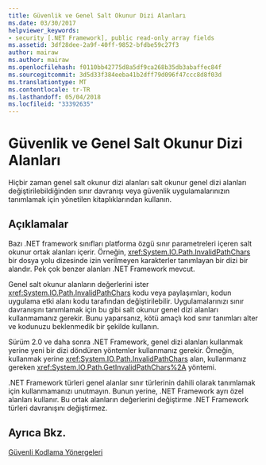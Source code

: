 ```yaml
---
title: Güvenlik ve Genel Salt Okunur Dizi Alanları
ms.date: 03/30/2017
helpviewer_keywords:
- security [.NET Framework], public read-only array fields
ms.assetid: 3df28dee-2a9f-40ff-9852-bfdbe59c27f3
author: mairaw
ms.author: mairaw
ms.openlocfilehash: f0110bb42775d8a5df9ca268b35db3abaffec84f
ms.sourcegitcommit: 3d5d33f384eeba41b2dff79d096f47ccc8d8f03d
ms.translationtype: MT
ms.contentlocale: tr-TR
ms.lasthandoff: 05/04/2018
ms.locfileid: "33392635"
---
```

# <a name="security-and-public-read-only-array-fields"></a>Güvenlik ve Genel Salt Okunur Dizi Alanları
Hiçbir zaman genel salt okunur dizi alanları salt okunur genel dizi alanları değiştirilebildiğinden sınır davranışı veya güvenlik uygulamalarınızın tanımlamak için yönetilen kitaplıklarından kullanın.  
  
## <a name="remarks"></a>Açıklamalar  
 Bazı .NET framework sınıfları platforma özgü sınır parametreleri içeren salt okunur ortak alanları içerir.  Örneğin, <xref:System.IO.Path.InvalidPathChars> bir dosya yolu dizesinde izin verilmeyen karakterler tanımlayan bir dizi bir alandır.  Pek çok benzer alanları .NET Framework mevcut.  
  
 Genel salt okunur alanların değerlerini ister <xref:System.IO.Path.InvalidPathChars> kodu veya paylaşımları, kodun uygulama etki alanı kodu tarafından değiştirilebilir.  Uygulamalarınızı sınır davranışını tanımlamak için bu gibi salt okunur genel dizi alanları kullanmamanız gerekir.  Bunu yaparsanız, kötü amaçlı kod sınır tanımları alter ve kodunuzu beklenmedik bir şekilde kullanın.  
  
 Sürüm 2.0 ve daha sonra .NET Framework, genel dizi alanları kullanmak yerine yeni bir dizi döndüren yöntemler kullanmanız gerekir.  Örneğin, kullanmak yerine <xref:System.IO.Path.InvalidPathChars> alan, kullanmanız gereken <xref:System.IO.Path.GetInvalidPathChars%2A> yöntemi.  
  
 .NET Framework türleri genel alanlar sınır türlerinin dahili olarak tanımlamak için kullanmamanızı unutmayın.  Bunun yerine, .NET Framework ayrı özel alanları kullanır.  Bu ortak alanların değerlerini değiştirme .NET Framework türleri davranışını değiştirmez.  
  
## <a name="see-also"></a>Ayrıca Bkz.  
 [Güvenli Kodlama Yönergeleri](../../../docs/standard/security/secure-coding-guidelines.md)
